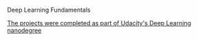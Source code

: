 Deep Learning Fundamentals

[The projects were completed as part of Udacity's Deep Learning nanodegree](https://www.udacity.com/course/deep-learning-nanodegree--nd101)
